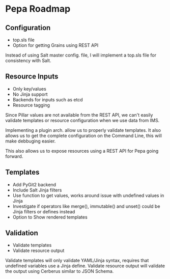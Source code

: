 # Pepa Roadmap

## Configuration
  
  - top.sls file
  - Option for getting Grains using REST API

Instead of using Salt master config. file, I will implement a top.sls file for consistency with Salt.

## Resource Inputs

  - Only key/values
  - No Jinja support
  - Backends for inputs such as etcd
  - Resource tagging

Since Pillar values are not available from the REST API, we can't easily validate templates or resource configuration when we use data from IMS.

Implementing a plugin arch. allow us to properly validate templates. It also allows us to get the complete configuration
on the Command Line, this will make debbuging easier.

This also allows us to expose resources using a REST API for Pepa going forward.

## Templates

  - Add PyGit2 backend
  - Include Salt Jinja filters
  - Use function to get values, works around issue with undefined values in Jinja
  - Investigate if operators like merge(), immutable() and unset() could be Jinja filters or defines instead
  - Option to Show rendered templates 

## Validation

  - Validate templates
  - Validate resource output

Validate templates will only validate YAML/Jinja syntax, requires that undefined variables use a Jinja define.
Validate resource output will validate the output using Cerberus similar to JSON Schema.
